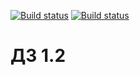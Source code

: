 [![Build status](https://ci.appveyor.com/api/projects/status/f166l3xaaycpy555?svg=true)](https://ci.appveyor.com/project/sergey-ssf/rest)
[![Build status](https://ci.appveyor.com/api/projects/status/f166l3xaaycpy555/branch/main?svg=true)](https://ci.appveyor.com/project/sergey-ssf/rest/branch/main) 

# ДЗ 1.2




